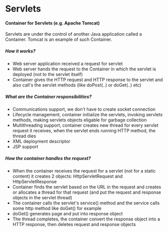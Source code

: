 # Servlets

#### Container for Servlets (e.g. Apache Tomcat)
Servlets are under the control of another Java application called a Container. Tomcat is an example of such Container. 

##### How it works?
* Web server application received a request for servlet
* Web server hands the request to the Container in which the servlet is deployed (not to the servlet itself)
* Container gives the HTTP request and HTTP response to the servlet and also call's the servlet methods (like doPost(..) or doGet(..) etc)

##### What are the Container responsibilities?
* Communications support, we don't have to create socket connection
* Lifecycle management, container initialize the servlets, invoking servlets methods, making servlets objects eligable for garbage collection
* Multithreading support, container creates new thread for every servlet request it receives, when the servlet ends running HTTP method, the thread dies
* XML deployment descriptor
* JSP support

##### How the container handles the request?
* When the container receives the request for a servlet (not for a static content) it creates 2 objects: HttpServletRequest and HttpServletResponse
* Container finds the servlet based on the URL in the request and creates or allocates a thread for that request (and put the request and response objects in the servlet thread)
* The container calls the servlet's service() method and the service calls some http method like doGet() for example
* doGet() generates page and put into response object
* The thread completes, the container convert the response object into a HTTP response, then deletes request and response objects

